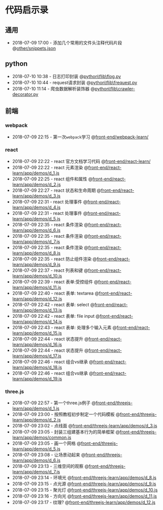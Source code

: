 # 代码启示录
## 通用
* 2018-07-09 17:00 - 添加几个常用的文件头注释代码片段  @[other/snippets.json](#)

## python
* 2018-07-10 10:38 - 日志打印封装 @[python\flib\flog.py](#)
* 2018-07-10 10:44 - request请求封装 @[python\flib\frequest.py](#)
* 2018-07-10 11:14 - 爬虫数据解析装饰器 @[python\flib\crawler-decorator.py](#)
## 前端
### webpack
* 2018-07-09 22:15 - 第一次`webpack`学习 @[front-end/webpack-learn/](#)

### react
* 2018-07-09 22:22 - react 官方文档学习代码 @[front-end/react-learn/](#)
* 2018-07-09 22:22 - react 元素渲染 @[front-end/react-learn/app/demos/d_1.js](#)
* 2018-07-09 22:25 - react 组件和属性 @[front-end/react-learn/app/demos/d_2.js](#)
* 2018-07-09 22:27 - react 状态和生命周期 @[front-end/react-learn/app/demos/d_3.js](#)
* 2018-07-09 22:31 - react 处理事件 @[front-end/react-learn/app/demos/d_4.js](#)
* 2018-07-09 22:31 - react 处理事件 @[front-end/react-learn/app/demos/d_5.js](#)
* 2018-07-09 22:35 - react 条件渲染 @[front-end/react-learn/app/demos/d_6.js](#)
* 2018-07-09 22:35 - react 条件渲染 @[front-end/react-learn/app/demos/d_7.js](#)
* 2018-07-09 22:35 - react 条件渲染 @[front-end/react-learn/app/demos/d_8.js](#)
* 2018-07-09 22:35 - react 防止组件渲染 @[front-end/react-learn/app/demos/d_9.js](#)
* 2018-07-09 22:37 - react 列表和键 @[front-end/react-learn/app/demos/d_10.js](#)
* 2018-07-09 22:39 - react 表单:受控组件 @[front-end/react-learn/app/demos/d_11.js](#)
* 2018-07-09 22:40 - react 表单: textarea @[front-end/react-learn/app/demos/d_12.js](#)
* 2018-07-09 22:42 - react 表单: select @[front-end/react-learn/app/demos/d_13.js](#)
* 2018-07-09 22:42 - react 表单: file input @[front-end/react-learn/app/demos/d_14.js](#)
* 2018-07-09 22:43 - react 表单: 处理多个输入元素 @[front-end/react-learn/app/demos/d_15.js](#)
* 2018-07-09 22:44 - react 状态提升 @[front-end/react-learn/app/demos/d_16.js](#)
* 2018-07-09 22:44 - react 状态提升 @[front-end/react-learn/app/demos/d_17.js](#)
* 2018-07-09 22:46 - react 组合vs继承 @[front-end/react-learn/app/demos/d_18.js](#)
* 2018-07-09 22:46 - react 组合vs继承 @[front-end/react-learn/app/demos/d_19.js](#)

### three.js
* 2018-07-09 22:57 - 第一个three.js例子 @[front-end/threejs-learn/app/demos/d_1.js](#)
* 2018-07-09 23:00 - 按照教程初步制定一个代码模板 @[front-end/threejs-learn/app/demos/d_2.js](#)
* 2018-07-09 23:02 - 点线面 @[front-end/threejs-learn/app/demos/d_3.js](#)
* 2018-07-09 23:05 - 封装三组建基本行为的简单框架 @[front-end/threejs-learn/app/demos/common.js](#)
* 2018-07-09 23:05 - 画一个网格 @[front-end/threejs-learn/app/demos/d_5.js](#)
* 2018-07-09 23:08 - 让场景动起来 @[front-end/threejs-learn/app/demos/d_6.js](#)
* 2018-07-09 23:13 - 三维空间的观察 @[front-end/threejs-learn/app/demos/d_7.js](#)
* 2018-07-09 23:14 - 环境光 @[front-end/threejs-learn/app/demos/d_8.js](#)
* 2018-07-09 23:15 - 点光源 @[front-end/threejs-learn/app/demos/d_9.js](#)
* 2018-07-09 23:15 - 聚光灯 @[front-end/threejs-learn/app/demos/d_10.js](#)
* 2018-07-09 23:16 - 方向光 @[front-end/threejs-learn/app/demos/d_11.js](#)
* 2018-07-09 23:17 - 纹理? @[front-end/threejs-learn/app/demos/d_12.js](#)





